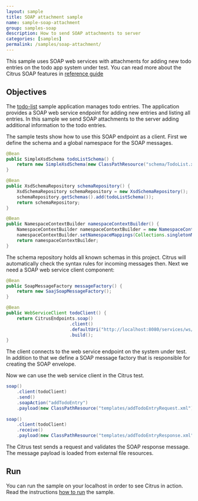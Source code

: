 ```yaml
---
layout: sample
title: SOAP attachment sample
name: sample-soap-attachment
group: samples-soap
description: How to send SOAP attachments to server
categories: [samples]
permalink: /samples/soap-attachment/
---
```


This sample uses SOAP web services with attachments for adding new todo entries on the todo app system under test. You can read more about the 
Citrus SOAP features in [reference guide][1]

Objectives
---------

The [todo-list](../todo-app/README.md) sample application manages todo entries. The application provides a SOAP web service
endpoint for adding new entries and listing all entries. In this sample we send SOAP attachments to the server adding additional information
to the todo entries.

The sample tests show how to use this SOAP endpoint as a client. First we define the schema and a global namespace for the SOAP
messages.

```java
@Bean
public SimpleXsdSchema todoListSchema() {
    return new SimpleXsdSchema(new ClassPathResource("schema/TodoList.xsd"));
}

@Bean
public XsdSchemaRepository schemaRepository() {
    XsdSchemaRepository schemaRepository = new XsdSchemaRepository();
    schemaRepository.getSchemas().add(todoListSchema());
    return schemaRepository;
}

@Bean
public NamespaceContextBuilder namespaceContextBuilder() {
    NamespaceContextBuilder namespaceContextBuilder = new NamespaceContextBuilder();
    namespaceContextBuilder.setNamespaceMappings(Collections.singletonMap("todo", "http://citrusframework.org/samples/todolist"));
    return namespaceContextBuilder;
}
```
   
The schema repository holds all known schemas in this project. Citrus will automatically check the syntax rules for incoming messages
then. Next we need a SOAP web service client component:

```java
@Bean
public SoapMessageFactory messageFactory() {
    return new SaajSoapMessageFactory();
}

@Bean
public WebServiceClient todoClient() {
    return CitrusEndpoints.soap()
                        .client()
                        .defaultUri("http://localhost:8080/services/ws/todolist")
                        .build();
}
```
    
The client connects to the web service endpoint on the system under test. In addition to that we define a SOAP message factory that is
responsible for creating the SOAP envelope. 

Now we can use the web service client in the Citrus test.
    
```java
soap()
    .client(todoClient)
    .send()
    .soapAction("addTodoEntry")
    .payload(new ClassPathResource("templates/addTodoEntryRequest.xml"));
    
soap()
    .client(todoClient)
    .receive()
    .payload(new ClassPathResource("templates/addTodoEntryResponse.xml"));
```
        
The Citrus test sends a request and validates the SOAP response message. The message payload is loaded from external file resources.    
                
Run
---------

You can run the sample on your localhost in order to see Citrus in action. Read the instructions [how to run](/samples/run/) the sample.

 [1]: https://citrusframework.org/reference/html#soap